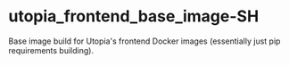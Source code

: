 # utopia_frontend_base_image-SH
Base image build for Utopia's frontend Docker images (essentially just pip requirements building).
